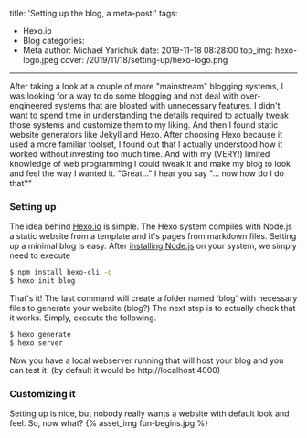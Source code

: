 title: 'Setting up the blog, a meta-post!'
tags:
  - Hexo.io
  - Blog
categories:
  - Meta
author: Michael Yarichuk
date: 2019-11-18 08:28:00
top_img: hexo-logo.jpeg
cover: /2019/11/18/setting-up/hexo-logo.png
---

After taking a look at a couple of more "mainstream" blogging systems, I was looking for a way to do some blogging and not deal with over-engineered systems that are bloated with unnecessary features. I didn't want to spend time in understanding the details required to actually tweak those systems and customize them to my liking.
And then I found static website generators like Jekyll and Hexo. After choosing Hexo because it used a more familiar toolset, I found out that I actually understood how it worked without investing too much time. And with my (VERY!) limited knowledge of web programming I could tweak it and make my blog to look and feel the way I wanted it. 
"Great..." I hear you say "... now how do I do that?"

### Setting up
The idea behind [Hexo.io](https://hexo.io/) is simple. The Hexo system compiles with Node.js a static website from a template and it's pages from markdown files.
Setting up a minimal blog is easy. After [installing Node.js](https://nodejs.org/en/download/) on your system, we simply need to execute

``` bash
$ npm install hexo-cli -g
$ hexo init blog
```

That's it! The last command will create a folder named 'blog' with necessary files to generate your website (blog?)
The next step is to actually check that it works. Simply, execute the following.

``` bash
$ hexo generate
$ hexo server
```

Now you have a local webserver running that will host your blog and you can test it. (by default it would be http://localhost:4000)

### Customizing it
Setting up is nice, but nobody really wants a website with default look and feel. So, now what?
{% asset_img fun-begins.jpg %}
